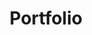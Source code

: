 ---
title: Portfolio
layout: collection
permalink: /portfolio/
collection: portfolio
sort_by: order
sort_order: reverse
entries_layout: grid
header:
  overlay_image: https://source.unsplash.com/featured/?portfolio
  overlay_filter: 0.4
  caption: "Photo credit: [**Unsplash**](https://source.unsplash.com/featured/?portfolio)"
excerpt: 지금까지 작업한 포트폴리오들을 정리하였습니다.
classes: wide
---